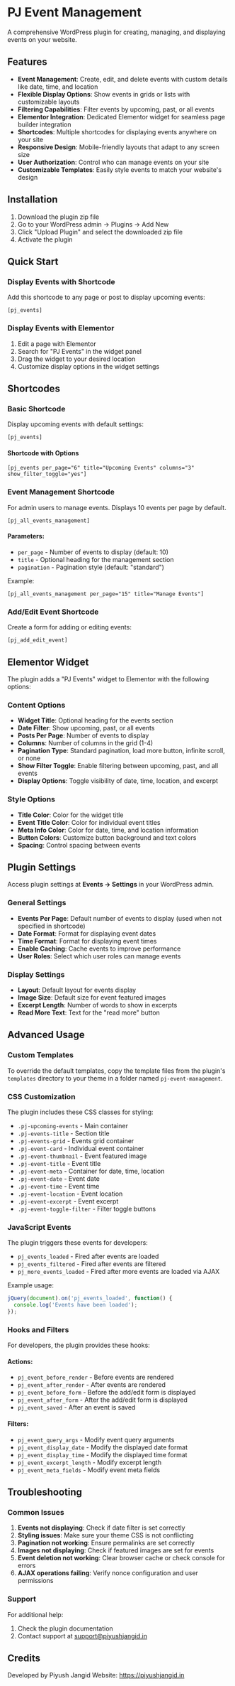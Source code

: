 # PJ Event Management

A comprehensive WordPress plugin for creating, managing, and displaying events on your website.

## Features

- **Event Management**: Create, edit, and delete events with custom details like date, time, and location
- **Flexible Display Options**: Show events in grids or lists with customizable layouts
- **Filtering Capabilities**: Filter events by upcoming, past, or all events
- **Elementor Integration**: Dedicated Elementor widget for seamless page builder integration
- **Shortcodes**: Multiple shortcodes for displaying events anywhere on your site
- **Responsive Design**: Mobile-friendly layouts that adapt to any screen size
- **User Authorization**: Control who can manage events on your site
- **Customizable Templates**: Easily style events to match your website's design

## Installation

1. Download the plugin zip file
2. Go to your WordPress admin → Plugins → Add New
3. Click "Upload Plugin" and select the downloaded zip file
4. Activate the plugin

## Quick Start

### Display Events with Shortcode

Add this shortcode to any page or post to display upcoming events:

```
[pj_events]
```

### Display Events with Elementor

1. Edit a page with Elementor
2. Search for "PJ Events" in the widget panel
3. Drag the widget to your desired location
4. Customize display options in the widget settings

## Shortcodes

### Basic Shortcode
Display upcoming events with default settings:
```
[pj_events]
```

#### Shortcode with Options
```
[pj_events per_page="6" title="Upcoming Events" columns="3" show_filter_toggle="yes"]
```

### Event Management Shortcode

For admin users to manage events. Displays 10 events per page by default.

```
[pj_all_events_management]
```

#### Parameters:

- `per_page` - Number of events to display (default: 10)
- `title` - Optional heading for the management section
- `pagination` - Pagination style (default: "standard")

Example:
```
[pj_all_events_management per_page="15" title="Manage Events"]
```

### Add/Edit Event Shortcode

Create a form for adding or editing events:

```
[pj_add_edit_event]
```

## Elementor Widget

The plugin adds a "PJ Events" widget to Elementor with the following options:

### Content Options

- **Widget Title**: Optional heading for the events section
- **Date Filter**: Show upcoming, past, or all events
- **Posts Per Page**: Number of events to display
- **Columns**: Number of columns in the grid (1-4)
- **Pagination Type**: Standard pagination, load more button, infinite scroll, or none
- **Show Filter Toggle**: Enable filtering between upcoming, past, and all events
- **Display Options**: Toggle visibility of date, time, location, and excerpt

### Style Options

- **Title Color**: Color for the widget title
- **Event Title Color**: Color for individual event titles
- **Meta Info Color**: Color for date, time, and location information
- **Button Colors**: Customize button background and text colors
- **Spacing**: Control spacing between events

## Plugin Settings

Access plugin settings at **Events → Settings** in your WordPress admin.

### General Settings

- **Events Per Page**: Default number of events to display (used when not specified in shortcode)
- **Date Format**: Format for displaying event dates
- **Time Format**: Format for displaying event times
- **Enable Caching**: Cache events to improve performance
- **User Roles**: Select which user roles can manage events

### Display Settings

- **Layout**: Default layout for events display
- **Image Size**: Default size for event featured images
- **Excerpt Length**: Number of words to show in excerpts
- **Read More Text**: Text for the "read more" button

## Advanced Usage

### Custom Templates

To override the default templates, copy the template files from the plugin's `templates` directory to your theme in a folder named `pj-event-management`.

### CSS Customization

The plugin includes these CSS classes for styling:

- `.pj-upcoming-events` - Main container
- `.pj-events-title` - Section title
- `.pj-events-grid` - Events grid container
- `.pj-event-card` - Individual event container
- `.pj-event-thumbnail` - Event featured image
- `.pj-event-title` - Event title
- `.pj-event-meta` - Container for date, time, location
- `.pj-event-date` - Event date
- `.pj-event-time` - Event time
- `.pj-event-location` - Event location
- `.pj-event-excerpt` - Event excerpt
- `.pj-event-toggle-filter` - Filter toggle buttons

### JavaScript Events

The plugin triggers these events for developers:

- `pj_events_loaded` - Fired after events are loaded
- `pj_events_filtered` - Fired after events are filtered
- `pj_more_events_loaded` - Fired after more events are loaded via AJAX

Example usage:
```javascript
jQuery(document).on('pj_events_loaded', function() {
  console.log('Events have been loaded');
});
```

### Hooks and Filters

For developers, the plugin provides these hooks:

#### Actions:
- `pj_event_before_render` - Before events are rendered
- `pj_event_after_render` - After events are rendered
- `pj_event_before_form` - Before the add/edit form is displayed
- `pj_event_after_form` - After the add/edit form is displayed
- `pj_event_saved` - After an event is saved

#### Filters:
- `pj_event_query_args` - Modify event query arguments
- `pj_event_display_date` - Modify the displayed date format
- `pj_event_display_time` - Modify the displayed time format
- `pj_event_excerpt_length` - Modify excerpt length
- `pj_event_meta_fields` - Modify event meta fields

## Troubleshooting

### Common Issues

1. **Events not displaying**: Check if date filter is set correctly
2. **Styling issues**: Make sure your theme CSS is not conflicting
3. **Pagination not working**: Ensure permalinks are set correctly
4. **Images not displaying**: Check if featured images are set for events
5. **Event deletion not working**: Clear browser cache or check console for errors
6. **AJAX operations failing**: Verify nonce configuration and user permissions

### Support

For additional help:
1. Check the plugin documentation
2. Contact support at support@piyushjangid.in

## Credits

Developed by Piyush Jangid
Website: https://piyushjangid.in 